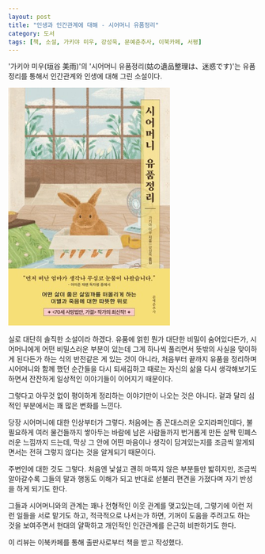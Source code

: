 ```yaml
---
layout: post
title: "인생과 인간관계에 대해 - 시어머니 유품정리"
category: 도서
tags: [책, 소설, 가키야 미우, 강성욱, 문예춘추사, 이북카페, 서평]
---
```


'가키야 미우(垣谷 美雨)'의
'시어머니 유품정리(姑の遺品整理は、迷惑です)'는
유품정리를 통해서 인간관계와 인생에 대해 그린 소설이다.

![표지](/images/book/syutomeno-ihinseiriwa-meiwakudesu-book-h480.jpg)

실로 대단히 솔직한 소설이라 하겠다.
유품에 얽힌 뭔가 대단한 비밀이 숨어있다든가,
시어머니에게 어떤 비밀스러운 부분이 있는데 그게 하나씩 풀리면서
뜻밖의 사실을 맞이하게 된다든가 하는 식의 반전같은 게 있는 것이 아니라,
처음부터 끝까지 유품을 정리하며
시어머니와 함께 했던 순간들을 다시 되새김하고
때로는 자신의 삶을 다시 생각해보기도 하면서
잔잔하게 일상적인 이야기들이 이어지기 때문이다.

그렇다고 아무것 없이 평이하게 정리하는 이야기만이 나오는 것은 아니다.
겉과 달리 심적인 부분에서는 꽤 많은 변화를 느낀다.

당장 시어머니에 대한 인상부터가 그렇다.
처음에는 좀 꼰대스러운 오지라퍼인데다,
불필요하게 여러 물건들까지 쌓아두는 바람에 남은 사람들까지 번거롭게 만든
살짝 민폐스러운 느낌까지 드는데,
막상 그 안에 어떤 마음이나 생각이 담겨있는지를 조금씩 알게되면서는
전혀 그렇지 않다는 것을 알게되기 때문이다.

주변인에 대한 것도 그렇다.
처음엔 낯설고 괜히 마뜩지 않은 부분들만 밟히지만,
조금씩 알아갈수록 그들의 말과 행동도 이해가 되고
반대로 섣불리 편견을 가졌다며 자기 반성을 하게 되기도 한다.

그들과 시어머니와의 관계는 꽤나 전형적인 이웃 관계를 맺고있는데,
그렇기에 이런 저런 일들을 서로 맡기도 하고,
적극적으로 나서는가 하면,
기꺼이 도움을 주려고도 하는 것을 보여주면서
현대의 얄팍하고 개인적인 인간관계를 은근히 비판하기도 한다.



<div class="im im-info">
이 리뷰는 이북카페를 통해 출판사로부터 책을 받고 작성했다.
</div>
